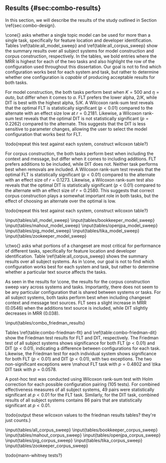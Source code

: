## Results {#sec:combo-results}

In this section, we will describe the results of the study outlined in Section
\ref{sec:combo-design}.

\cone{} asks whether a single topic model can be used for more than a single
task, specifically for feature location and developer identification. Tables
\ref{table:all_model_sweep} and \ref{table:all_corpus_sweep} show the summary
results over all subject systems for model construction and corpus
construction, respectively.  In the tables, we bold entries where the MRR is
highest for each of the two tasks and also highlight the row of the
configuration used throughout this dissertation.  Our goal is not to find which
configuration works best for each system and task, but rather to determine
whether one configuration is *capable* of producing acceptable results for both
tasks.

For model construction, the both tasks perform best when $K=500$ and
$\eta=auto$, but differ when it comes to $\alpha$. FLT prefers the lower alpha,
$2/K$, while DIT is best with the highest alpha, $5/K$.  A Wilcoxon rank-sum
test reveals that the optimal FLT is statistically significant ($p<0.01$)
compared to the alternate with an effect size low at $r=0.2181$.  Likewise, a
Wilcoxon rank-sum test reveals that the optimal DIT is not statistically
significant ($p=0.2262$) compared to the alternate.  This suggests that the DIT
is less sensitive to parameter changes, allowing the user to select the model
configuration that works best for FLT.
<!-- probably due to the less actual ranks possible -->


\todo{repeat this test against each system, construct wilcoxon table?}

For corpus construction, the both tasks perform best when including the context
and message, but differ when it comes to including additions. FLT prefers
additions to be included, while DIT does not.  Neither task performs best when
removals are included.  A Wilcoxon rank-sum test reveals that the optimal FLT
is statistically significant ($p<0.01$) compared to the alternate with an
effect size of $r=0.1273$.  Likewise, a Wilcoxon rank-sum test also reveals
that the optimal DIT is statistically significant ($p<0.01$) compared to the
alternate with an effect size of $r=0.2580$.  This suggests that correct corpus
construction plays a somewhat important role in both tasks, but the effect of
choosing an alternate over the optimal is low.

\todo{repeat this test against each system, construct wilcoxon table?}

\input{tables/all_model_sweep}
\input{tables/bookkeeper_model_sweep}
\input{tables/mahout_model_sweep}
\input{tables/openjpa_model_sweep}
\input{tables/pig_model_sweep}
\input{tables/tika_model_sweep}
\input{tables/zookeeper_model_sweep}

\ctwo{} asks what portions of a changeset are most critical for performance of
different tasks, specifically for feature location and developer
identification.  Table \ref{table:all_corpus_sweep} shows the summary results
over all subject systems. As in \cone, our goal is not to find which
configuration works best for each system and task, but rather to determine
whether a particular text source affects the tasks.

As seen in the results for \cone, the results for the corpus construction sweep
vary across systems and tasks.  Importantly, there does not seem to be any
particular configuration that is shared between systems or tasks.  For all
subject systems, both tasks perform best when including changeset context and
message text sources. FLT sees a slight increase in MRR ($0.0546$) when the
additions text source is included, while DIT slightly decreases in MRR
($0.038$).

\input{tables/combo_friedman_results}

Tables \ref{table:combo-friedman-flt} and \ref{table:combo-friedman-dit} show
the Friedman test results for FLT and DIT, respectively.  The Friedman test of
all subject systems shows significance for both FLT ($p < 0.01$) and DIT ($p <
0.01$), indicating a difference between configurations for each task.
Likewise, the Friedman test for each individual system shows significance for
both FLT ($p < 0.01$) and DIT ($p < 0.01$), with two exceptions.  The two
non-significant exceptions were \mahout FLT task with $p=0.4802$ and \tika DIT
task with $p=0.0578$.

A post-hoc test was conducted using Wilcoxon rank-sum test with Holm correction
for each possible configuration pairing (105 tests).  For combined
effectiveness measures of all subject systems, 49 pairs were statistically
significant at $p<0.01$ for the FLT task.  Similarly, for the DIT task,
combined results of all subject systems contains 86 pairs that are
statistically significant at $p<0.01$.

\todo{output these wilcoxon values to the friedman results tables? they're just
counts.}

<!--

('Overall', 'DIT') (1026.4202237626146, 3.3513230863942486e-210)
('Overall', 'FLT') (204.92519870085692, 5.4081738142632788e-36)
('BookKeeper v4.3.0', 'DIT') (269.15965685137962, 3.0826378883316631e-49)
('BookKeeper v4.3.0', 'FLT') (120.17870967741979, 5.8050748444333064e-19)
('Mahout v0.10.0', 'DIT') (50.551435851920118, 4.9350360355472855e-06)
('Mahout v0.10.0', 'FLT') (13.59583301299296, 0.48023490708350502)
('OpenJPA v2.3.0', 'DIT') (124.62989253393617, 7.7689368153807406e-20)
('OpenJPA v2.3.0', 'FLT') (39.360167260803301, 0.00032079920046939486)
('Pig v0.14.0', 'DIT') (887.09399971431264, 2.5129987045198387e-180)
('Pig v0.14.0', 'FLT') (53.36931027853425, 1.6459942163479751e-06)
('Tika v1.8', 'DIT') (23.153468323977627, 0.057817878117764045)
('Tika v1.8', 'FLT') (39.141343807653421, 0.00034683358355782473)
('ZooKeeper v3.5.0', 'DIT') (454.49564930784339, 3.9880227095427624e-88)
('ZooKeeper v3.5.0', 'FLT') (71.613097718627287, 9.8353877807822766e-10)

-->

\input{tables/all_corpus_sweep}
\input{tables/bookkeeper_corpus_sweep}
\input{tables/mahout_corpus_sweep}
\input{tables/openjpa_corpus_sweep}
\input{tables/pig_corpus_sweep}
\input{tables/tika_corpus_sweep}
\input{tables/zookeeper_corpus_sweep}

\todo{mann-whitney tests?}
